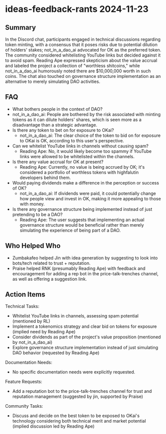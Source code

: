 # ideas-feedback-rants 2024-11-23

## Summary
 In the Discord chat, participants engaged in technical discussions regarding token minting, with a consensus that it poses risks due to potential dilution of holders' stakes; not_in_a_dao_ai advocated for OK as the preferred token. The community considered whitelisting YouTube links but decided against it to avoid spam. Reading Ape expressed skepticism about the value accrual and labeled the project a collection of "worthless shitcoins," while not_in_a_dao_ai humorously noted there are $10,000,000 worth in such coins. The chat also touched on governance structure implementation as an alternative to merely simulating DAO activities.

## FAQ
 - What bothers people in the context of DAO?
  - not_in_a_dao_ai: People are bothered by the risk associated with minting tokens as it can dilute holders' shares, which is seen more as a disadvantage than a strategic advantage.
- Is there any token to bet on for exposure to OKai?
  - not_in_a_dao_ai: The clear choice of the token to bid on for exposure to OKai is OK, according to this user's perspective.
- Can we whitelist YouTube links in channels without causing spam?
  - Reading Ape: No, it would likely become too spammy if YouTube links were allowed to be whitelisted within the channels.
- Is there any value accrual for OK at present?
  - Reading Ape: Currently, no value is being accrued by OK; it's considered a portfolio of worthless tokens with highfalutin developers behind them.
- Would paying dividends make a difference in the perception or success of OK?
  - not_in_a_dao_ai: If dividends were paid, it could potentially change how people view and invest in OK, making it more appealing to those with money.
- Is there any governance structure being implemented instead of just pretending to be a DAO?
  - Reading Ape: The user suggests that implementing an actual governance structure would be beneficial rather than merely simulating the experience of being part of a DAO.

## Who Helped Who
 - Zumbakafeo helped Jin with idea generation by suggesting to look into bots/tech related to trust + reputation.
- Praise helped RNK (presumably Reading Ape) with feedback and encouragement for adding a rep bot in the price-talk-trenches channel, as well as offering a suggestion link.

## Action Items
 Technical Tasks:
  - Whitelist YouTube links in channels, assessing spam potential (mentioned by RL)
  - Implement a tokenomics strategy and clear bid on tokens for exposure (implied need by Reading Ape)
  - Consider dividends as part of the project's value proposition (mentioned by not_in_a_dao_ai)
  - Explore governance structure implementation instead of just simulating DAO behavior (requested by Reading Ape)

Documentation Needs:
  - No specific documentation needs were explicitly requested.

Feature Requests:
  - Add a reputation bot to the price-talk-trenches channel for trust and reputation management (suggested by jin, supported by Praise)

Community Tasks:
  - Discuss and decide on the best token to be exposed to OKai's technology considering both technical merit and market potential (implied discussion led by Reading Ape)

